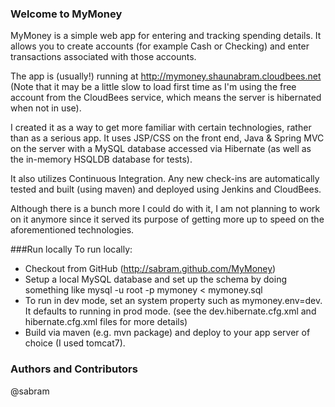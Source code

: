 ### Welcome to MyMoney
MyMoney is a simple web app for entering and tracking spending details.
It allows you to create accounts (for example Cash or Checking) and enter transactions associated
with those accounts.

The app is (usually!) running at http://mymoney.shaunabram.cloudbees.net
(Note that it may be a little slow to load first time as I'm using the free account from the
CloudBees service, which means the server is hibernated when not in use).

I created it as a way to get more familiar with certain technologies, rather than as a serious app.
It uses JSP/CSS on the front end, Java & Spring MVC on the server with a MySQL database accessed via
Hibernate (as well as the in-memory HSQLDB database for tests).

It also utilizes Continuous Integration. Any new check-ins are automatically tested and built (using
maven) and deployed using Jenkins and CloudBees.

Although there is a bunch more I could do with it, I am not planning to work on it anymore since it
served its purpose of getting more up to speed on the aforementioned technologies.

###Run locally
To run locally:
* Checkout from GitHub (http://sabram.github.com/MyMoney)
* Setup a local MySQL database and set up the schema by doing something like
      mysql -u root -p mymoney < mymoney.sql
* To run in dev mode, set an system property such as mymoney.env=dev. It defaults to running in prod mode.
(see the dev.hibernate.cfg.xml and hibernate.cfg.xml files for more details)
* Build via maven (e.g. mvn package) and deploy to your app server of choice (I used tomcat7).

### Authors and Contributors
@sabram
